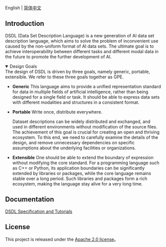 English | [简体中文](./README-zh_CN.md)

## Introduction

DSDL (Data Set Description Language) is a new generation of AI data set description language, which aims to solve the problem of inconvenient use caused by the non-uniform format of AI data sets. The ultimate goal is to achieve interoperability between different tasks and different modal data in the future to promote the further development of AI.

<details open>
<summary> Design Goals </summary>
  The design of DSDL is driven by three goals, namely generic, portable, extensible. We refer to these three goals together as GPE.

- **Generic**
  This language aims to provide a unified representation standard for data in multiple fields of artificial intelligence, rather than being designed for a single field or task. It should be able to express data sets with different modalities and structures in a consistent format.

- **Portable**
  Write once, distribute everywhere. 

  Dataset descriptions can be widely distributed and exchanged, and used in different environments without modification of the source files. The achievement of this goal is crucial for creating an open and thriving ecosystem. To this end, we need to carefully examine the details of the design, and remove unnecessary dependencies on specific assumptions about the underlying facilities or organizations.

- **Extensible**
  One should be able to extend the boundary of expression without modifying the core standard. For a programming language such as C++ or Python, its application boundaries can be significantly extended by libraries or packages, while the core language remains stable over a long period. Such libraries and packages form a rich ecosystem, making the language stay alive for a very long time.

</details>

## Documentation

[DSDL Specification and Tutorials](https://opendatalab.github.io/dsdl-docs/)

## License

This project is released under the [Apache 2.0 license](LICENSE)。
